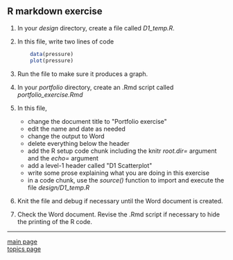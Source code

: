 
R markdown exercise
-------------------

1.  In your *design* directory, create a file called *D1\_temp.R*.
2.  In this file, write two lines of code

    ``` r
        data(pressure)  
        plot(pressure)  
    ```

3.  Run the file to make sure it produces a graph.
4.  In your *portfolio* directory, create an .Rmd script called *portfolio\_exercise.Rmd*
5.  In this file,
    -   change the document title to "Portfolio exercise"
    -   edit the name and date as needed
    -   change the output to Word
    -   delete everything below the header
    -   add the R setup code chunk including the knitr *root.dir=* argument and the *echo=* argument
    -   add a level-1 header called "D1 Scatterplot"
    -   write some prose explaining what you are doing in this exercise
    -   in a code chunk, use the *source()* function to import and execute the file *design/D1\_temp.R*

6.  Knit the file and debug if necessary until the Word document is created.
7.  Check the Word document. Revise the .Rmd script if necessary to hide the printing of the R code.

------------------------------------------------------------------------

[main page](../README.md)<br> [topics page](../README-by-topic.md)
